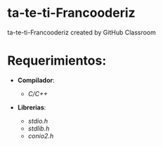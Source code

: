 # ta-te-ti-Francooderiz
ta-te-ti-Francooderiz created by GitHub Classroom
# Requerimientos:

- **Compilador**:
  - *C/C++*
 
- **Librerias**:
  - *stdio.h*
  - *stdlib.h*
  - *conio2.h*
